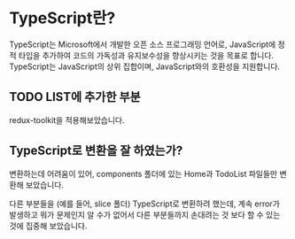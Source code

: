 # TypeScript란?

TypeScript는 Microsoft에서 개발한 오픈 소스 프로그래밍 언어로, JavaScript에 정적 타입을 추가하여 코드의 가독성과 유지보수성을 향상시키는 것을 목표로 합니다. TypeScript는 JavaScript의 상위 집합이며, JavaScript와의 호환성을 지원합니다.

## TODO LIST에 추가한 부분

redux-toolkit을 적용해보았습니다.

## TypeScript로 변환을 잘 하였는가?

변환하는데 어려움이 있어, components 폴더에 있는 Home과 TodoList 파일들만 변환해 보았습니다.

다른 부분들을 (예를 들어, slice 폴더) TypeScript로 변환하려 했는데, 계속 error가 발생하고 뭐가 문제인지 알 수가 없어서 다른 부분들까지 손대려는 것 보다 할 수 있는 것에 집중해 보았습니다.
